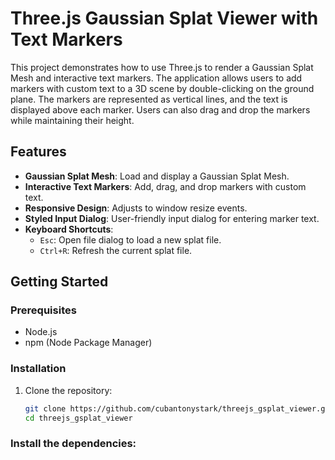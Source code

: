 # Three.js Gaussian Splat Viewer with Text Markers

This project demonstrates how to use Three.js to render a Gaussian Splat Mesh and interactive text markers. The application allows users to add markers with custom text to a 3D scene by double-clicking on the ground plane. The markers are represented as vertical lines, and the text is displayed above each marker. Users can also drag and drop the markers while maintaining their height.

## Features

- **Gaussian Splat Mesh**: Load and display a Gaussian Splat Mesh.
- **Interactive Text Markers**: Add, drag, and drop markers with custom text.
- **Responsive Design**: Adjusts to window resize events.
- **Styled Input Dialog**: User-friendly input dialog for entering marker text.
- **Keyboard Shortcuts**: 
  - `Esc`: Open file dialog to load a new splat file.
  - `Ctrl+R`: Refresh the current splat file.

## Getting Started

### Prerequisites

- Node.js
- npm (Node Package Manager)

### Installation

1. Clone the repository:
   ```sh
   git clone https://github.com/cubantonystark/threejs_gsplat_viewer.git
   cd threejs_gsplat_viewer

### Install the dependencies:

